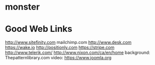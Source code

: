# monster
# Good Web Links
http://www.sitefinity.com
mailchimp.com
http://www.desk.com
https://wake.io
http://positionly.com
https://stripe.com
http://www.telerik.com/
http://www.nixon.com/ca/en/home
background: Thepatternlibrary.com
video: https://www.joomla.org
